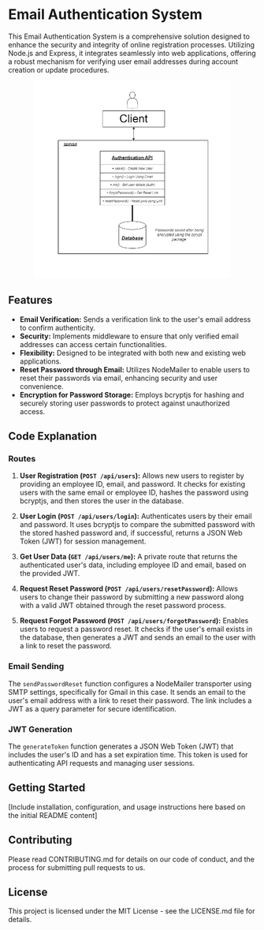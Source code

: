 # Email Authentication System

This Email Authentication System is a comprehensive solution designed to enhance the security and integrity of online registration processes. Utilizing Node.js and Express, it integrates seamlessly into web applications, offering a robust mechanism for verifying user email addresses during account creation or update procedures.

<p align="center">
  <img src="https://raw.githubusercontent.com/Revanth-Pershad/Email-Authentication-System/main/img/auth.jpg" alt="Email Authentication System" width="400"/>
</p>


## Features

- **Email Verification:** Sends a verification link to the user's email address to confirm authenticity.
- **Security:** Implements middleware to ensure that only verified email addresses can access certain functionalities.
- **Flexibility:** Designed to be integrated with both new and existing web applications.
- **Reset Password through Email:** Utilizes NodeMailer to enable users to reset their passwords via email, enhancing security and user convenience.
- **Encryption for Password Storage:** Employs bcryptjs for hashing and securely storing user passwords to protect against unauthorized access.

## Code Explanation

### Routes

1. **User Registration (`POST /api/users`):** Allows new users to register by providing an employee ID, email, and password. It checks for existing users with the same email or employee ID, hashes the password using bcryptjs, and then stores the user in the database.

2. **User Login (`POST /api/users/login`):** Authenticates users by their email and password. It uses bcryptjs to compare the submitted password with the stored hashed password and, if successful, returns a JSON Web Token (JWT) for session management.

3. **Get User Data (`GET /api/users/me`):** A private route that returns the authenticated user's data, including employee ID and email, based on the provided JWT.

4. **Request Reset Password (`POST /api/users/resetPassword`):** Allows users to change their password by submitting a new password along with a valid JWT obtained through the reset password process.

5. **Request Forgot Password (`POST /api/users/forgotPassword`):** Enables users to request a password reset. It checks if the user's email exists in the database, then generates a JWT and sends an email to the user with a link to reset the password.

### Email Sending

The `sendPasswordReset` function configures a NodeMailer transporter using SMTP settings, specifically for Gmail in this case. It sends an email to the user's email address with a link to reset their password. The link includes a JWT as a query parameter for secure identification.

### JWT Generation

The `generateToken` function generates a JSON Web Token (JWT) that includes the user's ID and has a set expiration time. This token is used for authenticating API requests and managing user sessions.

## Getting Started

[Include installation, configuration, and usage instructions here based on the initial README content]

## Contributing

Please read CONTRIBUTING.md for details on our code of conduct, and the process for submitting pull requests to us.

## License

This project is licensed under the MIT License - see the LICENSE.md file for details.
